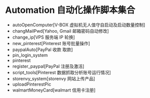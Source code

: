 # Automation 自动化操作脚本集合
+ autoOpenComputer[V-BOX 虚拟机无人值守自启动及启动数量控制]
+ changMailPwd[Yahoo, Gmail 邮箱密码自动修改]
+ change_ip[VPS 服务端 IP 轮换]
+ new_pinterest[Pinterest 账号批量操作]
+ paypalAuto[PayPal 收款 取款]
+ pin_login_system
+ pinterest
+ register_paypal[PayPal 注册及激活]
+ script_tools[Pinterest 数据抓取分析账号运行情况]
+ storenvy_system[storenvy 网站上传产品]
+ uploadPinterestPic
+ walmartMoneyCard[walmart 信用卡注册]
